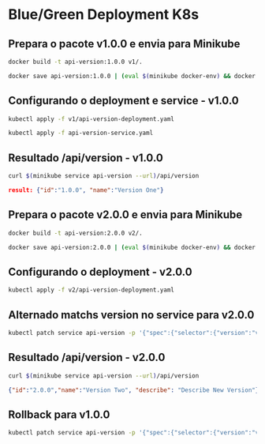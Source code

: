 # Blue/Green Deployment K8s

## Prepara o pacote v1.0.0 e envia para Minikube

```bash
docker build -t api-version:1.0.0 v1/.
```

```bash
docker save api-version:1.0.0 | (eval $(minikube docker-env) && docker load)
```

## Configurando o deployment e service - v1.0.0

```bash
kubectl apply -f v1/api-version-deployment.yaml
```

```bash
kubectl apply -f api-version-service.yaml
```

## Resultado /api/version - v1.0.0

```bash
curl $(minikube service api-version --url)/api/version
```

```json
result: {"id":"1.0.0", "name":"Version One"}
```

## Prepara o pacote v2.0.0 e envia para Minikube

```bash
docker build -t api-version:2.0.0 v2/.
```

```bash
docker save api-version:2.0.0 | (eval $(minikube docker-env) && docker load)
```

## Configurando o deployment - v2.0.0

```bash
kubectl apply -f v2/api-version-deployment.yaml
```

## Alternado matchs version no service para v2.0.0

```bash
kubectl patch service api-version -p '{"spec":{"selector":{"version":"v2.0.0"}}}'
```

## Resultado /api/version - v2.0.0

```bash
curl $(minikube service api-version --url)/api/version
```

```json
{"id":"2.0.0","name":"Version Two", "describe": "Describe New Version"}
```

## Rollback para v1.0.0

```bash
kubectl patch service api-version -p '{"spec":{"selector":{"version":"v1.0.0"}}}'
```
